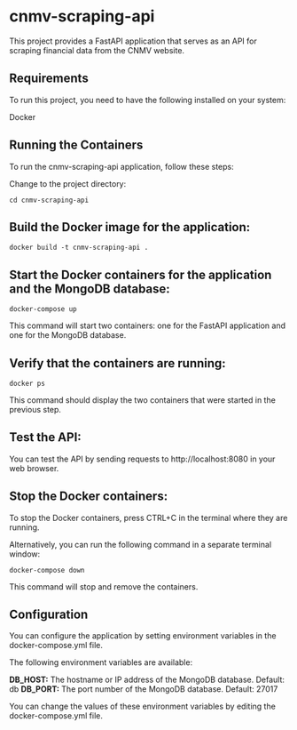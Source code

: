 # cnmv-scraping-api
This project provides a FastAPI application that serves as an API for scraping financial data from the CNMV website.

## Requirements
To run this project, you need to have the following installed on your system:

Docker

## Running the Containers
To run the cnmv-scraping-api application, follow these steps:

Change to the project directory:
```
cd cnmv-scraping-api
```

## Build the Docker image for the application:
```
docker build -t cnmv-scraping-api .
```

## Start the Docker containers for the application and the MongoDB database:
```
docker-compose up
```
This command will start two containers: one for the FastAPI application and one for the MongoDB database.

## Verify that the containers are running:
```
docker ps
```
This command should display the two containers that were started in the previous step.

## Test the API:

You can test the API by sending requests to http://localhost:8080 in your web browser.

## Stop the Docker containers:

To stop the Docker containers, press CTRL+C in the terminal where they are running.

Alternatively, you can run the following command in a separate terminal window:
```
docker-compose down
```
This command will stop and remove the containers.

## Configuration
You can configure the application by setting environment variables in the docker-compose.yml file.

The following environment variables are available:

**DB_HOST:** The hostname or IP address of the MongoDB database. Default: db
**DB_PORT:** The port number of the MongoDB database. Default: 27017

You can change the values of these environment variables by editing the docker-compose.yml file.